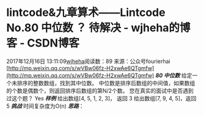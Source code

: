 # lintcode&九章算术——Lintcode No.80 中位数 ？ 待解决 - wjheha的博客 - CSDN博客
2017年12月16日 13:11:09[wjheha](https://me.csdn.net/wjheha)阅读数：89
来源：公众号fourierhai 
[http://mp.weixin.qq.com/s/wVBw06fz-H2xwAe6QTgmfw](http://mp.weixin.qq.com/s/wVBw06fz-H2xwAe6QTgmfw)
***80  中位数***
给定一个未排序的整数数组，找到其中位数。 
中位数是排序后数组的中间值，如果数组的个数是偶数个，则返回排序后数组的第N/2个数。 
您在真实的面试中是否遇到过这个题？ Yes 
***样例***
给出数组[4, 5, 1, 2, 3]， 返回 3 
给出数组[7, 9, 4, 5]，返回 5 
***挑战***
时间复杂度为O(n)
***思路***：
